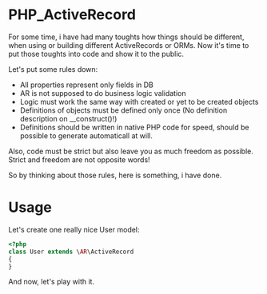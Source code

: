 PHP_ActiveRecord
================

For some time, i have had many toughts how things should be different, when using or building different ActiveRecords or ORMs. Now it's time to put those toughts into code and show it to the public.

Let's put some rules down:
* All properties represent only fields in DB
* AR is not supposed to do business logic validation
* Logic must work the same way with created or yet to be created objects
* Definitions of objects must be defined only once (No definition description on __construct()!)
* Definitions should be written in native PHP code for speed, should be possible to generate automaticall at will.

Also, code must be strict but also leave you as much freedom as possible. Strict and freedom are not opposite words!

So by thinking about those rules, here is something, i have done.

Usage
=====

Let's create one really nice User model:
```php
<?php
class User extends \AR\ActiveRecord
{
}
```

And now, let's play with it.

